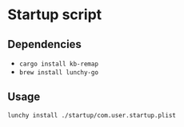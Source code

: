 # Startup script

## Dependencies

* `cargo install kb-remap`
* `brew install lunchy-go`

## Usage

```bash
lunchy install ./startup/com.user.startup.plist
```
